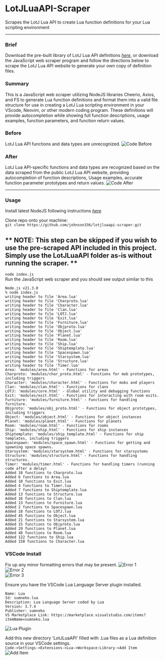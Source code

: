 # LotJLuaAPI-Scraper
Scrapes the LotJ Lua API to create Lua function definitions for your Lua scripting environment

---
### Brief
Download the pre-built library of LotJ Lua API definitions *[here](https://github.com/Johnson336/LotJLuaAPI-Scraper/blob/main/LotJLuaAPI.zip)*, or download the JavaScript web scraper program and follow the directions below to scrape the LotJ Lua API website to generate your own copy of definition files.

### Summary
This is a JavaScript web scraper utilizing NodeJS libraries Cheerio, Axios, and FS to generate
Lua function definitions and format them into a valid file structure for use in creating a LotJ Lua 
scripting environment in your VScode, Neovim, or other modern coding program. These definitions will provide autocompletion while 
showing full function descriptions, usage examples, function parameters, and function return values.

### __Before__
LotJ Lua API functions and data types are unrecognized.
![Code Before](assets/code_before.jpg)

### __After__
LotJ Lua API-specific functions and data types are recognized based on the data scraped from the public LotJ Lua API website, providing autocompletion of function descriptions, Usage examples, accurate function parameter prototypes and return values.
![Code After](assets/code_after2.png)

---
### Usage
Install latest NodeJS following instructions *[here](https://nodejs.org/en/learn/getting-started/how-to-install-nodejs)*

Clone repo onto your machine:<br>
`git clone https://github.com/johnson336/lotjluaapi-scraper.git`

## ** NOTE: This step can be skipped if you wish to use the pre-scraped API included in this project. Simply use the LotJLuaAPI folder as-is without running the scraper. **
`node index.js`<br>
Run the JavaScript web scraper and you should see output similar to this
```
Node.js v21.3.0
% node index.js
writing header to file 'Area.lua'
writing header to file 'Charproto.lua'
writing header to file 'Character.lua'
writing header to file 'Clan.lua'
writing header to file 'LOTJ.lua'
writing header to file 'Exit.lua'
writing header to file 'Furniture.lua'
writing header to file 'Objproto.lua'
writing header to file 'Object.lua'
writing header to file 'Planet.lua'
writing header to file 'Room.lua'
writing header to file 'Ship.lua'
writing header to file 'Shiptemplate.lua'
writing header to file 'Spacespawn.lua'
writing header to file 'Starsystem.lua'
writing header to file 'Structure.lua'
writing header to file 'Timer.lua'
Area: 'modules/area.html' - Functions for areas
Charproto: 'modules/char_proto.html' - Functions for mob prototypes, including triggers
Character: 'modules/character.html' - Functions for mobs and players
Clan: 'modules/clan.html' - Functions for clans
LOTJ: 'modules/core.html' - Global utility and debugging functions
Exit: 'modules/exit.html' - Functions for interacting with room exits.
Furniture: 'modules/furniture.html' - Functions for handling furniture.
Objproto: 'modules/obj_proto.html' - Functions for object prototypes, including triggers
Object: 'modules/object.html' - Functions for object instances
Planet: 'modules/planet.html' - Functions for planets
Room: 'modules/room.html' - Functions for rooms
Ship: 'modules/ship.html' - Functions for ship instances
Shiptemplate: 'modules/ship_template.html' - Functions for ship templates, including triggers
Spacespawn: 'modules/space_spawn.html' - Functions for getting and spawning space spawns.
Starsystem: 'modules/starsystem.html' - Functions for starsystems
Structure: 'modules/structure.html' - Functions for handling structures.
Timer: 'modules/timer.html' - Functions for handling timers (running code after a delay)
Added 18 functions to Charproto.lua
Added 6 functions to Area.lua
Added 10 functions to Exit.lua
Added 4 functions to Timer.lua
Added 7 functions to Shiptemplate.lua
Added 13 functions to Structure.lua
Added 16 functions to Clan.lua
Added 13 functions to Furniture.lua
Added 2 functions to Spacespawn.lua
Added 18 functions to LOTJ.lua
Added 45 functions to Object.lua
Added 21 functions to Starsystem.lua
Added 15 functions to Objproto.lua
Added 29 functions to Planet.lua
Added 48 functions to Room.lua
Added 122 functions to Ship.lua
Added 150 functions to Character.lua
```

### VSCode Install
Fix up any minor formatting errors that may be present.
![Error 1](assets/error1.jpg)<br>
![Error 2](assets/error2.jpg)<br>
![Error 3](assets/error3.jpg)<br>

Ensure you have the VSCode Lua Language Server plugin installed.
```
Name: Lua
Id: sumneko.lua
Description: Lua Language Server coded by Lua
Version: 3.7.4
Publisher: sumneko
VS Marketplace Link: https://marketplace.visualstudio.com/items?itemName=sumneko.lua
```
![Lua Plugin](assets/lua_plugin.jpg)

Add this new directory 'LotJLuaAPI' filled with .Lua files as a Lua definition source in your VSCode settings.<br>
`Code->Settings->Extensions->Lua->Workspace:Library->Add Item`
![Add Item](assets/add_item.jpg)
